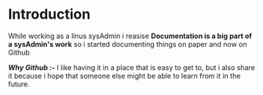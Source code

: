 # Introduction

While working as a linus sysAdmin i reasise **Documentation is a big part of a sysAdmin's work** so i started documenting things on paper and now on Github



***Why Github :-*** I like having it in a place that is easy to get to, but i also share it because i hope that someone else might be able to learn from it in the future.
